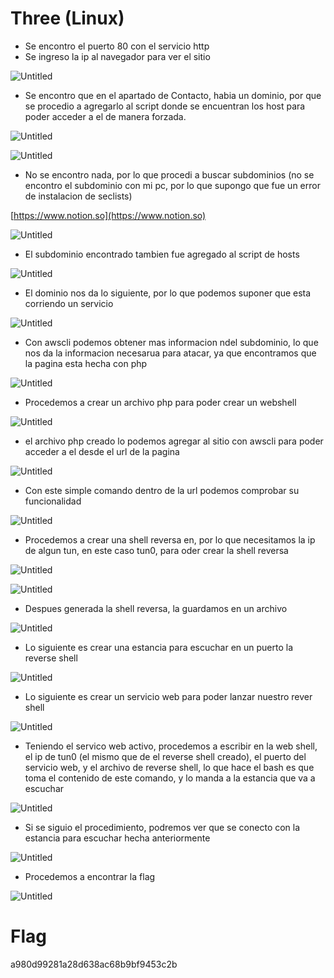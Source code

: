 # Three (Linux)

- Se encontro el puerto 80 con el servicio http
- Se ingreso la ip al navegador para ver el sitio

![Untitled](Untitled%2026.png)

- Se encontro que en el apartado de Contacto, habia un dominio, por que se procedio a agregarlo al script donde se encuentran los host para poder acceder a el de manera forzada.

![Untitled](Untitled%201%203.png)

![Untitled](Untitled%202%203.png)

- No se encontro nada, por lo que procedi a buscar subdominios (no se encontro el subdominio con mi pc, por lo que supongo que fue un error de instalacion de seclists)

[https://www.notion.so](https://www.notion.so)

![Untitled](Untitled%203%203.png)

- El subdominio encontrado tambien fue agregado al script de hosts

![Untitled](Untitled%204%203.png)

- El dominio nos da lo siguiente, por lo que podemos suponer que esta corriendo un servicio

![Untitled](Untitled%205%203.png)

- Con awscli podemos obtener mas informacion ndel subdominio, lo que nos da la informacion necesarua para atacar, ya que encontramos que la pagina esta hecha con php

![Untitled](Untitled%206%203.png)

- Procedemos a crear un archivo php para poder crear un webshell

![Untitled](Untitled%207%203.png)

- el archivo php creado lo podemos agregar al sitio con awscli para poder acceder a el desde el url de la pagina

![Untitled](Untitled%208%203.png)

- Con este simple comando dentro de la url podemos comprobar su funcionalidad

![Untitled](Untitled%209%203.png)

- Procedemos a crear una shell reversa en, por lo que necesitamos la ip de algun tun, en este caso tun0, para oder crear la shell reversa

![Untitled](Untitled%2010%203.png)

![Untitled](Untitled%2011%203.png)

- Despues generada la shell reversa, la guardamos en un archivo

![Untitled](Untitled%2012%203.png)

- Lo siguiente es crear una estancia para escuchar en un puerto la reverse shell

![Untitled](Untitled%2013%202.png)

- Lo siguiente es crear un servicio web para poder lanzar nuestro rever shell

![Untitled](Untitled%2014%202.png)

- Teniendo el servico web activo, procedemos a escribir en la web shell, el ip de tun0 (el mismo que de el reverse shell creado), el puerto del servicio web, y el archivo de reverse shell, lo que hace el bash es que toma el contenido de este comando, y lo manda a la estancia que va a escuchar

![Untitled](Untitled%2015%201.png)

- Si se siguio el procedimiento, podremos ver que se conecto con la estancia para escuchar hecha anteriormente

![Untitled](Untitled%2016%201.png)

- Procedemos a encontrar la flag

![Untitled](Untitled%2017%201.png)

# Flag

a980d99281a28d638ac68b9bf9453c2b